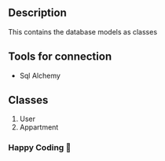 ## Description
This contains the database models as classes

## Tools for connection
- Sql Alchemy


## Classes
1. User
2. Appartment

### Happy Coding 🚀
